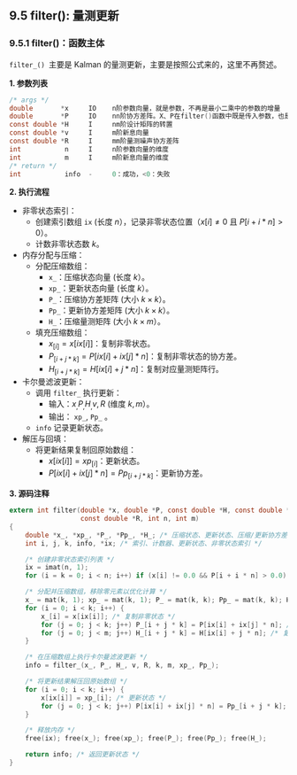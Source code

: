 ## 9.5 filter(): 量测更新

### 9.5.1 filter()：函数主体

`filter_() `主要是 Kalman 的量测更新，主要是按照公式来的，这里不再赘述。

**1. 参数列表**

```c
/* args */
double       *x     IO    n阶参数向量，就是参数，不再是最小二乘中的参数的增量 
double       *P     IO    nn阶协方差阵。X、P在filter()函数中既是传入参数，也是传出参数，迭代。
const double *H     I     nm阶设计矩阵的转置
const double *v     I     m阶新息向量
const double *R     I     mm阶量测噪声协方差阵
int           n     I     n阶参数向量的维度
int           m     I     m阶新息向量的维度
/* return */
int           info  -     0：成功，<0：失败
```

**2. 执行流程**

- 非零状态索引：
  - 创建索引数组 `ix` (长度 $n$），记录非零状态位置（$x[i] \neq 0$ 且 $P[i+i*n] > 0$）。
  - 计数非零状态数 $k$。
- 内存分配与压缩：
  - 分配压缩数组：
    - `x_`：压缩状态向量 (长度 $k$）。
    - `xp_`：更新状态向量 (长度 $k$）。
    - `P_`：压缩协方差矩阵 (大小 $k \times k$）。
    - `Pp_`：更新协方差矩阵 (大小 $k \times k$）。
    - `H_`：压缩量测矩阵 (大小 $k \times m$）。
  - 填充压缩数组：
    - $x_[i] = x[ix[i]]$：复制非零状态。
    - $P_[i+j*k] = P[ix[i]+ix[j]*n]$：复制非零状态的协方差。
    - $H_[i+j*k] = H[ix[i]+j*n]$：复制对应量测矩阵行。
- 卡尔曼滤波更新：
  - 调用 `filter_` 执行更新：
    - 输入：$x_, P_, H_, v, R$ (维度 $k, m$）。
    - 输出： `xp_`, `Pp_` 。
  - `info` 记录更新状态。
- 解压与回填：
  - 将更新结果复制回原始数组：
    - $x[ix[i]] = xp_[i]$：更新状态。
    - $P[ix[i]+ix[j]*n] = Pp_[i+j*k]$：更新协方差。

**3. 源码注释**

```c
extern int filter(double *x, double *P, const double *H, const double *v,
                  const double *R, int n, int m)
{
    double *x_, *xp_, *P_, *Pp_, *H_; /* 压缩状态、更新状态、压缩/更新协方差、压缩量测矩阵 */
    int i, j, k, info, *ix; /* 索引、计数器、更新状态、非零状态索引 */

    /* 创建非零状态索引列表 */
    ix = imat(n, 1); 
    for (i = k = 0; i < n; i++) if (x[i] != 0.0 && P[i + i * n] > 0.0) ix[k++] = i;

    /* 分配并压缩数组，移除零元素以优化计算 */
    x_ = mat(k, 1); xp_ = mat(k, 1); P_ = mat(k, k); Pp_ = mat(k, k); H_ = mat(k, m);
    for (i = 0; i < k; i++) {
        x_[i] = x[ix[i]]; /* 复制非零状态 */
        for (j = 0; j < k; j++) P_[i + j * k] = P[ix[i] + ix[j] * n]; /* 复制非零协方差 */
        for (j = 0; j < m; j++) H_[i + j * k] = H[ix[i] + j * n]; /* 复制量测矩阵 */
    }

    /* 在压缩数组上执行卡尔曼滤波更新 */
    info = filter_(x_, P_, H_, v, R, k, m, xp_, Pp_);

    /* 将更新结果解压回原始数组 */
    for (i = 0; i < k; i++) {
        x[ix[i]] = xp_[i]; /* 更新状态 */
        for (j = 0; j < k; j++) P[ix[i] + ix[j] * n] = Pp_[i + j * k]; /* 更新协方差 */
    }

    /* 释放内存 */
    free(ix); free(x_); free(xp_); free(P_); free(Pp_); free(H_);

    return info; /* 返回更新状态 */
}
```

<GiscusTalk />
